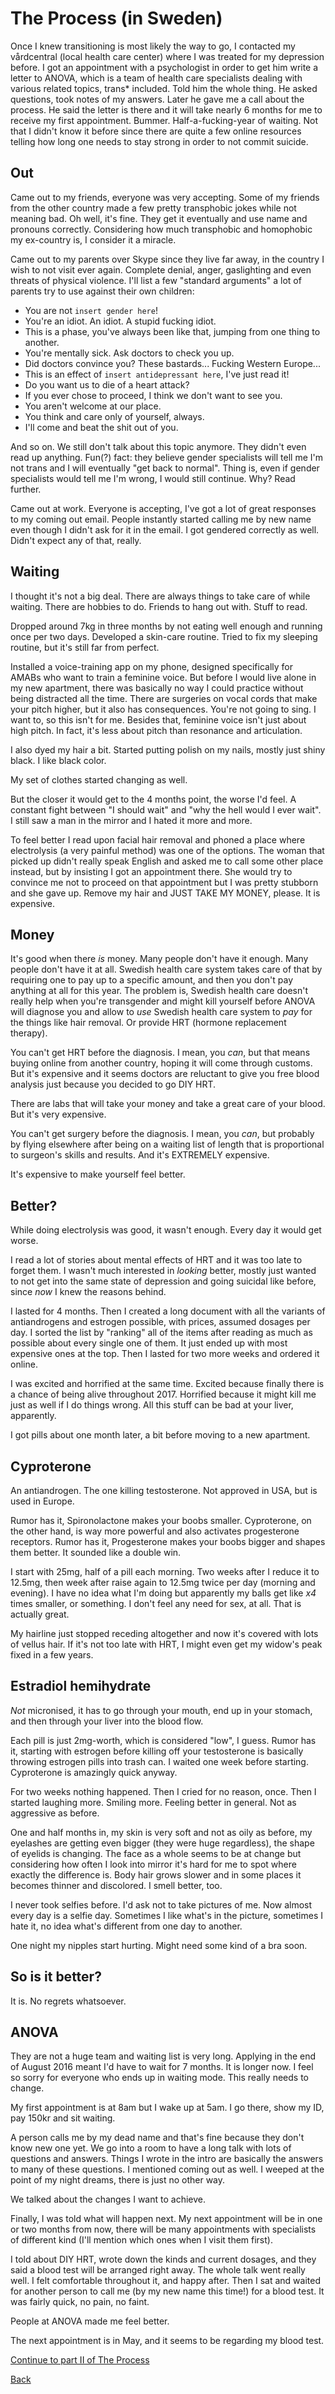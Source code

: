 # The Process (in Sweden)

Once I knew transitioning is most likely the way to go, I contacted my
vårdcentral (local health care center) where I was treated for my
depression before.  I got an appointment with a psychologist in order
to get him write a letter to ANOVA, which is a team of health care
specialists dealing with various related topics, trans* included.
Told him the whole thing.  He asked questions, took notes of my
answers.  Later he gave me a call about the process.  He said the
letter is there and it will take nearly 6 months for me to receive my
first appointment.  Bummer.  Half-a-fucking-year of waiting.  Not that
I didn't know it before since there are quite a few online resources
telling how long one needs to stay strong in order to not commit
suicide.

## Out

Came out to my friends, everyone was very accepting.  Some of my
friends from the other country made a few pretty transphobic jokes
while not meaning bad.  Oh well, it's fine.  They get it eventually
and use name and pronouns correctly.  Considering how much transphobic
and homophobic my ex-country is, I consider it a miracle.

Came out to my parents over Skype since they live far away, in the
country I wish to not visit ever again.  Complete denial, anger,
gaslighting and even threats of physical violence.  I'll list a few
"standard arguments" a lot of parents try to use against their own
children:

 * You are not `insert gender here`!
 * You're an idiot. An idiot. A stupid fucking idiot.
 * This is a phase, you've always been like that, jumping from one thing to another.
 * You're mentally sick. Ask doctors to check you up.
 * Did doctors convince you? These bastards... Fucking Western Europe...
 * This is an effect of `insert antidepressant here`, I've just read it!
 * Do you want us to die of a heart attack?
 * If you ever chose to proceed, I think we don't want to see you.
 * You aren't welcome at our place.
 * You think and care only of yourself, always.
 * I'll come and beat the shit out of you.

And so on.  We still don't talk about this topic anymore.  They didn't
even read up anything. Fun(?) fact: they believe gender specialists will
tell me I'm not trans and I will eventually "get back to normal". Thing is,
even if gender specialists would tell me I'm wrong, I would still continue.
Why? Read further.

Came out at work.  Everyone is accepting, I've got a lot of great
responses to my coming out email.  People instantly started calling me
by new name even though I didn't ask for it in the email.  I got
gendered correctly as well.  Didn't expect any of that, really.

## Waiting

I thought it's not a big deal.  There are always things to take care
of while waiting.  There are hobbies to do.  Friends to hang out
with. Stuff to read.

Dropped around 7kg in three months by not eating well enough and
running once per two days. Developed a skin-care routine. Tried
to fix my sleeping routine, but it's still far from perfect.

Installed a voice-training app on my phone, designed specifically for
AMABs who want to train a feminine voice. But before I would live alone
in my new apartment, there was basically no way I could practice without
being distracted all the time. There are surgeries on vocal cords that
make your pitch higher, but it also has consequences. You're not going to
sing. I want to, so this isn't for me. Besides that, feminine voice isn't
just about high pitch. In fact, it's less about pitch than resonance and
articulation.

I also dyed my hair a bit. Started putting polish on my nails,
mostly just shiny black. I like black color.

My set of clothes started changing as well.

But the closer it would get to the 4 months point, the worse I'd feel.
A constant fight between "I should wait" and "why the hell would I ever
wait".  I still saw a man in the mirror and I hated it more and more.

To feel better I read upon facial hair removal and phoned a
place where electrolysis (a very painful method) was one of the
options.  The woman that picked up didn't really speak English and
asked me to call some other place instead, but by insisting I got an
appointment there.  She would try to convince me not to proceed on
that appointment but I was pretty stubborn and she gave up.  Remove my
hair and JUST TAKE MY MONEY, please.  It is expensive.

## Money

It's good when there _is_ money.  Many people don't have it enough.
Many people don't have it at all.  Swedish health care system takes
care of that by requiring one to pay up to a specific amount, and then
you don't pay anything at all for this year.  The problem is, Swedish
health care doesn't really help when you're transgender and might kill
yourself before ANOVA will diagnose you and allow to _use_ Swedish
health care system to _pay_ for the things like hair removal.  Or
provide HRT (hormone replacement therapy).

You can't get HRT before the diagnosis.  I mean, you _can_, but that
means buying online from another country, hoping it will come through
customs.  But it's expensive and it seems doctors are reluctant to
give you free blood analysis just because you decided to go DIY HRT.

There are labs that will take your money and take a great care of your
blood.  But it's very expensive.

You can't get surgery before the diagnosis.  I mean, you _can_, but
probably by flying elsewhere after being on a waiting list of length
that is proportional to surgeon's skills and results.  And it's
EXTREMELY expensive.

It's expensive to make yourself feel better.

## Better?

While doing electrolysis was good, it wasn't enough.  Every day it
would get worse.

I read a lot of stories about mental effects of HRT and it was too
late to forget them.  I wasn't much interested in _looking_ better,
mostly just wanted to not get into the same state of depression and
going suicidal like before, since _now_ I knew the reasons behind.

I lasted for 4 months.  Then I created a long document with all the
variants of antiandrogens and estrogen possible, with prices,
assumed dosages per day.  I sorted the list by "ranking" all of the
items after reading as much as possible about every single one of
them.  It just ended up with most expensive ones at the top.  Then I
lasted for two more weeks and ordered it online.

I was excited and horrified at the same time.  Excited because finally
there is a chance of being alive throughout 2017.  Horrified because
it might kill me just as well if I do things wrong.  All this stuff
can be bad at your liver, apparently.

I got pills about one month later, a bit before moving to a new
apartment.

## Cyproterone

An antiandrogen.  The one killing testosterone.  Not approved in USA,
but is used in Europe.

Rumor has it, Spironolactone makes your boobs smaller.  Cyproterone,
on the other hand, is way more powerful and also activates
progesterone receptors.  Rumor has it, Progesterone makes your boobs
bigger and shapes them better.  It sounded like a double win.

I start with 25mg, half of a pill each morning.  Two weeks after I
reduce it to 12.5mg, then week after raise again to 12.5mg twice per
day (morning and evening).  I have no idea what I'm doing but
apparently my balls get like _x4_ times smaller, or something.  I
don't feel any need for sex, at all.  That is actually great.

My hairline just stopped receding altogether and now it's covered
with lots of vellus hair. If it's not too late with HRT, I might
even get my widow's peak fixed in a few years.

## Estradiol hemihydrate

_Not_ micronised, it has to go through your mouth, end up in your
stomach, and then through your liver into the blood flow.

Each pill is just 2mg-worth, which is considered "low", I guess.
Rumor has it, starting with estrogen before killing off your
testosterone is basically throwing estrogen pills into trash can.  I
waited one week before starting.  Cyproterone is amazingly quick
anyway.

For two weeks nothing happened.  Then I cried for no reason, once.
Then I started laughing more.  Smiling more.  Feeling better in
general. Not as aggressive as before.

One and half months in, my skin is very soft and not as oily as
before, my eyelashes are getting even bigger (they were huge
regardless), the shape of eyelids is changing.  The face as a whole
seems to be at change but considering how often I look into mirror
it's hard for me to spot where exactly the difference is.  Body hair
grows slower and in some places it becomes thinner and discolored.
I smell better, too.

I never took selfies before.  I'd ask not to take pictures of me.  Now
almost every day is a selfie day.  Sometimes I like what's in the
picture, sometimes I hate it, no idea what's different from one day to
another.

One night my nipples start hurting.  Might need some kind of a bra
soon.

## So is it better?

It is. No regrets whatsoever.

## ANOVA

They are not a huge team and waiting list is very long.  Applying in
the end of August 2016 meant I'd have to wait for 7 months.  It is
longer now.  I feel so sorry for everyone who ends up in waiting mode.
This really needs to change.

My first appointment is at 8am but I wake up at 5am.  I go there, show
my ID, pay 150kr and sit waiting.

A person calls me by my dead name and that's fine because they don't
know new one yet.  We go into a room to have a long talk with lots of
questions and answers.  Things I wrote in the intro are basically the
answers to many of these questions.  I mentioned coming out as well.
I weeped at the point of my night dreams, there is just no other way.

We talked about the changes I want to achieve.

Finally, I was told what will happen next.  My next appointment will
be in one or two months from now, there will be many appointments with
specialists of different kind (I'll mention which ones when I visit
them first).

I told about DIY HRT, wrote down the kinds and current dosages, and
they said a blood test will be arranged right away.  The whole talk
went really well.  I felt comfortable throughout it, and happy after.
Then I sat and waited for another person to call me (by my new name
this time!) for a blood test.  It was fairly quick, no pain, no faint.

People at ANOVA made me feel better.

The next appointment is in May, and it seems to be regarding my blood test.

[Continue to part II of The Process](05-process-2.md)

[Back](index.md)
